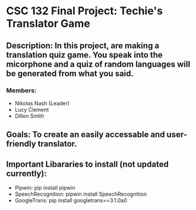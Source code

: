 # CSC 132 Final Project: Techie's Translator Game
## Description: In this project, are making a translation quiz game. You speak into the micorphone and a quiz of random languages will be generated from what you said. 
### Members:
  - Nikolas Nash (Leader)
  - Lucy Clement
  - Dillon Smith
## Goals: To create an easily accessable and user-friendly translator. 

## Important Libararies to install (not updated currently):
  - Pipwin: pip install pipwin
  - SpeechRecognition: pipwin install SpeechRecognition
  - GoogleTrans: pip install googletrans==3.1.0a0

